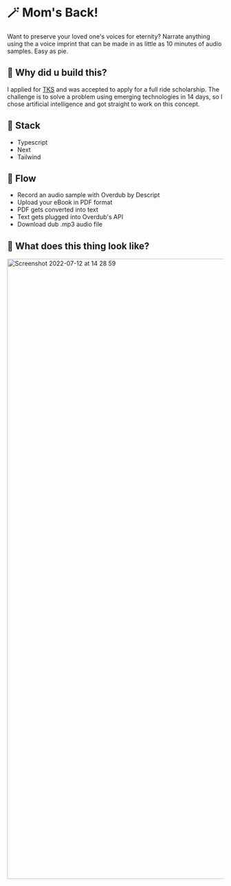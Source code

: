 # 🪄 Mom's Back!

Want to preserve your loved one's voices for eternity? Narrate anything using the a voice imprint that can be made in as little as 10 minutes of audio samples. Easy as pie.

## 🤔 Why did u build this?
I applied for [TKS](https://tks.world) and was accepted to apply for a full ride scholarship. The challenge is to solve a problem using emerging technologies in 14 days, so I chose artificial intelligence and got straight to work on this concept.

## 🧰 Stack
- Typescript
- Next
- Tailwind

## 💨 Flow
- Record an audio sample with Overdub by Descript
- Upload your eBook in PDF format
- PDF gets converted into text
- Text gets plugged into Overdub's API
- Download dub .mp3 audio file


## 👀 What does this thing look like?
<img width="1440" alt="Screenshot 2022-07-12 at 14 28 59" src="https://user-images.githubusercontent.com/48355895/178568046-07737905-e85e-4c96-87f9-7c6bce15ff6c.png">

